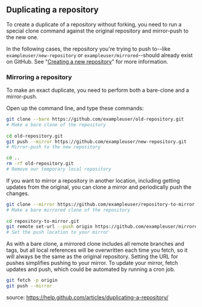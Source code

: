 ## Duplicating a repository

To create a duplicate of a repository without forking, you need to run a special clone command against the original repository and mirror-push to the new one.

In the following cases, the repository you're trying to push to--like `exampleuser/new-repository` or `exampleuser/mirrored`--should already exist on GitHub. See "[Creating a new repository](https://help.github.com/articles/creating-a-new-repository)" for more information.

### Mirroring a repository

To make an exact duplicate, you need to perform both a bare-clone and a mirror-push.

Open up the command line, and type these commands:

``` bash
git clone --bare https://github.com/exampleuser/old-repository.git
# Make a bare clone of the repository
  
cd old-repository.git
git push --mirror https://github.com/exampleuser/new-repository.git
# Mirror-push to the new repository

cd ..
rm -rf old-repository.git
# Remove our temporary local repository
```

If you want to mirror a repository in another location, including getting updates from the original, you can clone a mirror and periodically push the changes.

``` bash
git clone --mirror https://github.com/exampleuser/repository-to-mirror.git
# Make a bare mirrored clone of the repository
  
cd repository-to-mirror.git
git remote set-url --push origin https://github.com/exampleuser/mirrored
# Set the push location to your mirror
```

As with a bare clone, a mirrored clone includes all remote branches and tags, but all local references will be overwritten each time you fetch, so it will always be the same as the original repository. Setting the URL for pushes simplifies pushing to your mirror. To update your mirror, fetch updates and push, which could be automated by running a cron job.

``` bash
git fetch -p origin
git push --mirror
```

source: https://help.github.com/articles/duplicating-a-repository/
